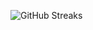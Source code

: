 ![GitHub Streaks](https://github-streaks-mqc9.onrender.com/streak/happilli/image?theme=midnight&cache_bust=1743189887&lang=ja)
